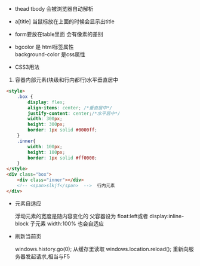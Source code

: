 - thead tbody 会被浏览器自动解析

- a[title] 当鼠标放在上面的时候会显示出title

- form要放在table里面 会有像素的差别

- bgcolor 是 html标签属性  
  background-color 是css属性

- CSS3用法
1. 容器内部元素(块级和行内都行)水平垂直居中
```html
<style>
    .box {
        display: flex;
        align-items: center; /*垂直居中*/
        justify-content: center;/*水平居中*/
        width: 300px;
        height: 300px;
        border: 1px solid #0000ff;
    }
    .inner{
        width: 100px;
        height: 100px;
        border: 1px solid #ff0000;
    }
</style>
<div class="box">
    <div class="inner"></div>
    <!-- <span>slkjf</span>  -->  行内元素
</div>
```

- 元素自适应

    浮动元素的宽度是随内容变化的
    父容器设为 float:left或者 display:inline-block
    子元素 width:100% 也会自适应



- 刷新当前页

    windows.history.go(0); 从缓存里读取
    windows.location.reload(); 重新向服务器发起请求,相当与F5
